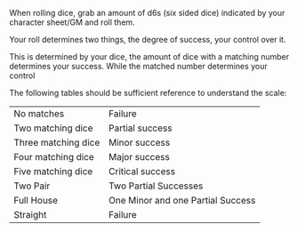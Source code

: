 When rolling dice, grab an amount of d6s (six sided dice) indicated by your character sheet/GM and roll them.

Your roll determines two things, the degree of success, your control over it.

This is determined by your dice, the amount of dice with a matching number determines your success. While the matched number determines your control

The following tables should be sufficient reference to understand the scale:

|   |   |
|---|---|
|No matches|Failure|
|Two matching dice|Partial success|
|Three matching dice|Minor success|
|Four matching dice|Major success|
|Five matching dice|Critical success|
|Two Pair|Two Partial Successes|
|Full House|One Minor and one Partial Success|
|Straight|Failure|